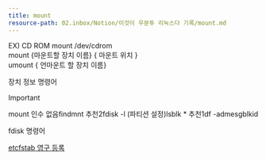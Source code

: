 ```yaml
---
title: mount
resource-path: 02.inbox/Notion/이것이 우분투 리눅스다 기록/mount.md
---
```

EX) CD ROM mount /dev/cdrom  
mount {마운트할 장치 이름} { 마운트 위치 }  
umount { 언마운트 할 장치 이름}  

  

장치 정보 명령어

> [!important]  
> mount 인수 없음findmnt 추천2fdisk -l (파티션 설정)lsblk * 추천1df -admesgblkid  

  

fdisk 명령어

[etcfstab 영구 등록](etcfstab%20영구%20등록.md)